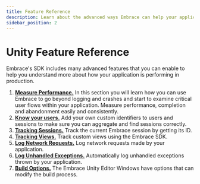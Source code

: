 ```yaml
---
title: Feature Reference
description: Learn about the advanced ways Embrace can help your application
sidebar_position: 2
---
```


# Unity Feature Reference

Embrace's SDK includes many advanced features that you can enable to help you understand more about
how your application is performing in production.

1. [**Measure Performance.**](/unity/features/performance-monitoring/) In this section you will learn how you can use Embrace to go beyond logging and crashes and start to examine critical user flows within your application. Measure performance, completion and abandonment easily and consistently.
1. [**Know your users.**](/unity/features/identify-users/) Add your own custom identifiers to users and sessions to make sure you can aggregate and find sessions correctly.
1. [**Tracking Sessions.**](/unity/features/tracking-sessions/) Track the current Embrace session by getting its ID.
1. [**Tracking Views.**](/unity/features/tracking-views/) Track custom views using the Embrace SDK.
1. [**Log Network Requests.**](/unity/features/log-network-requests/) Log network requests made by your application.
1. [**Log Unhandled Exceptions.**](/unity/features/exception-logging/) Automatically log unhandled exceptions thrown by your application.
1. [**Build Options.**](/unity/features/build-options/) The Embrace Unity Editor Windows have options that can modify the build process.
